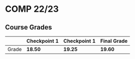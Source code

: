 # COMP 22/23

## Course Grades

|  | Checkpoint 1 | Checkpoint 1  | Final Grade  |
| --- | --- | --- | --- |
| Grade | **18.50** | **19.25**| **19.60** | 

